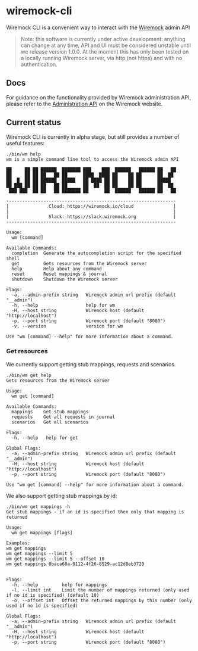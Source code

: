 # wiremock-cli

Wiremock CLI is a convenient way to interact with the [Wiremock](https://github.com/wiremock/wiremock) admin API

> Note: this software is currently under active development: anything can change at any time, API and UI must be
> considered unstable until we release version 1.0.0. At the moment this has only been tested on a locally running 
> Wiremock server, via http (not https) and with no authentication.

## Docs

For guidance on the functionality provided by Wiremock administration API, please refer to
the [Administration API](https://wiremock.org/docs/standalone/administration/) on the Wiremock website.

## Current status

Wiremock CLI is currently in alpha stage, but still provides a number of useful features:

```
./bin/wm help
wm is a simple command line tool to access the Wiremock admin API

██     ██ ██ ██████  ███████ ███    ███  ██████   ██████ ██   ██
██     ██ ██ ██   ██ ██      ████  ████ ██    ██ ██      ██  ██
██  █  ██ ██ ██████  █████   ██ ████ ██ ██    ██ ██      █████
██ ███ ██ ██ ██   ██ ██      ██  ██  ██ ██    ██ ██      ██  ██
 ███ ███  ██ ██   ██ ███████ ██      ██  ██████   ██████ ██   ██

----------------------------------------------------------------
|               Cloud: https://wiremock.io/cloud               |
|                                                              |
|               Slack: https://slack.wiremock.org              |
----------------------------------------------------------------

Usage:
  wm [command]

Available Commands:
  completion  Generate the autocompletion script for the specified shell
  get         Gets resources from the Wiremock server
  help        Help about any command
  reset       Reset mappings & journal
  shutdown    Shutdown the Wiremock server

Flags:
  -a, --admin-prefix string   Wiremock admin url prefix (default "__admin")
  -h, --help                  help for wm
  -H, --host string           Wiremock host (default "http://localhost")
  -p, --port string           Wiremock port (default "8080")
  -v, --version               version for wm

Use "wm [command] --help" for more information about a command.
```

### Get resources

We currently support getting stub mappings, requests and scenarios.

```
./bin/wm get help
Gets resources from the Wiremock server

Usage:
  wm get [command]

Available Commands:
  mappings    Get stub mappings
  requests    Get all requests in journal
  scenarios   Get all scenarios

Flags:
  -h, --help   help for get

Global Flags:
  -a, --admin-prefix string   Wiremock admin url prefix (default "__admin")
  -H, --host string           Wiremock host (default "http://localhost")
  -p, --port string           Wiremock port (default "8080")

Use "wm get [command] --help" for more information about a command.
```

We also support getting stub mappings by id:

```
./bin/wm get mappings -h
Get stub mappings - if an id is specified then only that mapping is returned

Usage:
  wm get mappings [flags]

Examples:
wm get mappings
wm get mappings --limit 5
wm get mappings --limit 5 --offset 10
wm get mappings 0baca68a-0112-4f26-8529-ac12d8eb3720


Flags:
  -h, --help         help for mappings
  -l, --limit int    Limit the number of mappings returned (only used if no id is specified) (default 10)
  -o, --offset int   Offset the returned mappings by this number (only used if no id is specified)

Global Flags:
  -a, --admin-prefix string   Wiremock admin url prefix (default "__admin")
  -H, --host string           Wiremock host (default "http://localhost")
  -p, --port string           Wiremock port (default "8080")
```